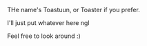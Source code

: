 THe name's Toastuun, or Toaster if you prefer.

I'll just put whatever here ngl

Feel free to look around :)
